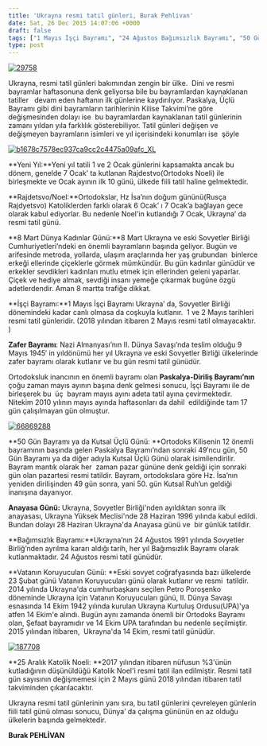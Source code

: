 ```yaml
---
title: 'Ukrayna resmi tatil günleri, Burak Pehlivan'
date: Sat, 26 Dec 2015 14:07:06 +0000
draft: false
tags: ["1 Mayıs İşçi Bayramı", "24 Ağustos Bağımsızlık Bayramı", "50 Gün Bayramı", "8 Mart Dünya Kadınlar Günü", "Anayasa Bayramı", "Bayram", "Din", "Dini Gün", "Kiev", "Kültür ve Din", "Kutsal Üçlü Günü", "Paskalya", "Rajdestvo", "Tatil", "Ukrayna", "Ukrayna", "Ukrayna Tatiller", "Ukrayna'da Noel", "Vatanın Koruyucuları Bayramı", "Yaşam", "Zafer Bayramı Ukrayna"]
type: post
---
```


[![29758](http://burakpehlivan.org/wp-content/uploads/2015/12/29758.jpg)](http://burakpehlivan.org/wp-content/uploads/2015/12/29758.jpg)




Ukrayna, resmi tatil günleri bakımından zengin bir ülke.  Dini ve resmi bayramlar haftasonuna denk geliyorsa bile bu bayramlardan kaynaklanan tatiller   devam eden haftanın ilk günlerine kaydırılıyor. Paskalya, Üçlü Bayramı gibi dini bayramların tarihlerinin Kilise Takvimi’ne göre değişmesinden dolayı ise  bu bayramlardan kaynaklanan tatil günlerinin zamanı yıldan yıla farklılık gösterebiliyor. Tatil günleri değişen ve değişmeyen bayramların isimleri ve yıl içerisindeki konumları ise  şöyle







[![b1678c7578ec937ca9cc2c4475a09afc_XL](http://burakpehlivan.org/wp-content/uploads/2015/12/b1678c7578ec937ca9cc2c4475a09afc_XL.jpg)](http://burakpehlivan.org/wp-content/uploads/2015/12/f2133e60da0adda768d0cddc9e091b0a.jpg)


**Yeni Yıl:**Yeni yıl tatili 1 ve 2 Ocak günlerini kapsamakta ancak bu dönem, genelde 7 Ocak’ ta kutlanan Rajdestvo(Ortodoks Noeli) ile birleşmekte ve Ocak ayının ilk 10 günü, ülkede fiili tatil haline gelmektedir.




**Rajdetsvo/Noel:**Ortodokslar, Hz İsa’nın doğum gününü(Rusça Rajdyetsvo) Katoliklerden farklı olarak 6 Ocak’ ı 7 Ocak’a bağlayan gece olarak kabul ediyorlar. Bu nedenle Noel'in kutlandığı 7 Ocak, Ukrayna’ da resmi tatil günü.




**8 Mart Dünya Kadınlar Günü:**8 Mart Ukrayna ve eski Sovyetler Birliği Cumhuriyetleri’ndeki en önemli bayramların başında geliyor. Bugün ve arifesinde metroda, yollarda, ulaşım araçlarında her yaş grubundan  binlerce erkeği ellerinde çiçeklerle görmek mümkündür. Bu gün kadınlar günüdür ve erkekler sevdikleri kadınları mutlu etmek için ellerinden geleni yaparlar. Çiçek ve hediye almak, sevdiği insanı yemeğe çıkarmak bugüne özgü adetlerdendir. Aman 8 martta trafiğe dikkat.




**İşçi Bayramı:**1 Mayıs İşçi Bayramı Ukrayna’ da, Sovyetler Birliği dönemindeki kadar canlı olmasa da coşkuyla kutlanır.  1 ve 2 Mayıs tarihleri resmi tatil günleridir. (2018 yılından itibaren 2 Mayıs resmi tatil olmayacaktır. )




**Zafer Bayramı**: Nazi Almanyası’nın II. Dünya Savaşı’nda teslim olduğu 9 Mayıs 1945′ in yıldönümü her yıl Ukrayna ve eski Sovyetler Birliği ülkelerinde zafer bayramı olarak kutlanır ve bu gün resmi tatil günüdür.




Ortodoksluk inancının en önemli bayramı olan **Paskalya-Diriliş Bayramı’nın** çoğu zaman mayıs ayının başına denk gelmesi sonucu, İşçi Bayramı ile de birleşerek bu  üç  bayram mayıs ayını adeta tatil ayına çevirmektedir. Nitekim 2010 yılının mayıs ayında haftasonları da dahil  edildiğinde tam 17 gün çalışılmayan gün olmuştur.


[![66869288](http://burakpehlivan.org/wp-content/uploads/2015/12/66869288.jpg)](http://burakpehlivan.org/wp-content/uploads/2015/12/66869288.jpg)


**50 Gün Bayramı ya da Kutsal Üçlü Günü: **Ortodoks Kilisenin 12 önemli bayramının başında gelen Paskalya Bayramı’ndan sonraki 49′ncu gün, 50 Gün Bayramı ya da diğer adıyla Kutsal Üçlü Günü olarak isimilendirilir. Bayram mantık olarak her  zaman pazar gününe denk geldiği için sonraki gün olan pazartesi resmi tatildir. Bayram, ortodokslara göre Hz. İsa’nın yeniden dirilişinden 49 gün sonra, yani 50. gün Kutsal Ruh’un geldiği inanışına dayanıyor.




****Anayasa Günü:**** Ukrayna, Sovyetler Birliği'nden ayıldıktan sonra ilk anayasası, Ukrayna Yüksek Meclisi'nde 28 Haziran 1996 yılında kabul edildi. Bundan dolayı 28 Haziran Ukrayna'da Anayasa günü ve  bir günlük tatildir.




**Bağımsızlık Bayramı:**Ukrayna’nın 24 Ağustos 1991 yılında Sovyetler Birliğ’nden ayrılma kararı aldığı tarih, her yıl Bağımsızlık Bayramı olarak kutlanmaktadır. 24 Ağustos resmi tatil günüdür.




**Vatanın Koruyucuları Günü: **Eski sovyet coğrafyasında bazı ülkelerde 23 Şubat günü Vatanın Koruyucuları günü olarak kutlanır ve resmi  tatildir. 2014 yılında Ukrayna'da cumhurbaşkanı seçilen Petro Poroşenko döneminde Ukrayna için Vatanın Koruyucuları günü, II. Dünya Savaşı esnasında 14 Ekim 1942 yılında kurulan Ukrayna Kurtuluş Ordusu(UPA)'ya atfen 14 Ekim'e alındı. Bugün aynı zamanda önemli bir Ortodoks Bayramı olan, Şefaat bayramıdır ve 14 Ekim UPA tarafından bu nedenle seçilmiştir. 2015 yılından itibaren,  Ukrayna'da 14 Ekim, resmi tatil günüdür.




[![187708](http://burakpehlivan.org/wp-content/uploads/2015/12/187708.jpg)](http://burakpehlivan.org/wp-content/uploads/2015/12/187708.jpg)


**25 Aralık Katolik Noeli: **2017 yılından itibaren nüfusun %3'ünün kutladığının düşünüldüğü Katolik Noel'i resmi tatil ilan edilmiştir. Resmi tatil gün sayısının değişmemesi için 2 Mayıs günü 2018 yılından itibaren tatil takviminden çıkarılacaktır.


Ukrayna resmi tatil günlerinin yanı sıra, bu tatil günlerini çevreleyen günlerin fiili tatil günü olması sonucu, Dünya’ da çalışma gününün en az olduğu ülkelerin başında gelmektedir.




**Burak PEHLİVAN**






